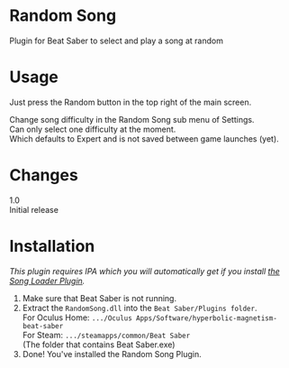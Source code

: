 # Random Song
Plugin for Beat Saber to select and play a song at random  
  
# Usage  
Just press the Random button in the top right of the main screen.  
  
Change song difficulty in the Random Song sub menu of Settings.  
Can only select one difficulty at the moment.  
Which defaults to Expert and is not saved between game launches (yet).  
  
# Changes  
1.0  
Initial release  
  
# Installation  
*This plugin requires IPA which you will automatically get if you install [the Song Loader Plugin](https://github.com/xyonico/BeatSaberSongInjector/releases).*  
  
1. Make sure that Beat Saber is not running.  
2. Extract the `RandomSong.dll` into the `Beat Saber/Plugins folder`.  
	For Oculus Home: `.../Oculus Apps/Software/hyperbolic-magnetism-beat-saber`  
	For Steam: `.../steamapps/common/Beat Saber`  
		(The folder that contains Beat Saber.exe)  
4. Done! You've installed the Random Song Plugin.  